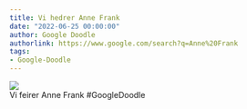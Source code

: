 ```yaml
---
title: Vi hedrer Anne Frank
date: "2022-06-25 00:00:00"
author: Google Doodle
authorlink: https://www.google.com/search?q=Anne%20Frank
tags:
- Google-Doodle
---
```

<img src="https://www.google.com/logos/doodles/2022/honoring-anne-frank-6753651837109814-l.png" referrerpolicy="no-referrer"><br>Vi feirer Anne Frank #GoogleDoodle